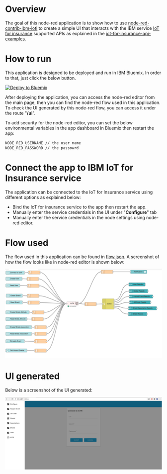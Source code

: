 # Overview
The goal of this node-red application is to show how to use [node-red-contrib-ibm-ioti](https://github.com/alronz/node-red-contrib-ibm-ioti) to create a simple UI that interacts with the IBM service [IoT for insurance](https://console.ng.bluemix.net/docs/services/IotInsurance/index.html) supported APIs as explained in the [iot-for-insurance-api-examples](https://github.com/IBM-Bluemix/iot4i-api-examples-nodejs/#iot-for-insurance-api-examples). 


# How to run

This application is designed to be deployed and run in IBM Bluemix. In order to that, just click the below button. 

[![Deploy to Bluemix](https://bluemix.net/deploy/button.png)](https://bluemix.net/deploy?repository=https://github.com/alronz/iot4i-example-node-red.git)

After deploying the application, you can access the node-red editor from the main page, then you can find the node-red flow used in this application. To check the UI generated by this node-red flow, you can access it under the route "**/ui**".

To add security for the node-red editor, you can set the below environmental variables in the app dashboard in Bluemix then restart the app:

```
NODE_RED_USERNAME // the user name
NODE_RED_PASSWORD // the passowrd
``` 


# Connect the app to IBM IoT for Insurance service

The application can be connected to the IoT for Insurance service using different options as explained below:
- Bind the IoT for insurance service to the app then restart the app.
- Manually enter the service credentials in the UI under "**Configure**" tab
- Manually enter the service credentials in the node settings using node-red editor.


# Flow used

The flow used in this application can be found in [flow.json](./defaults/flow.json). A screenshot of how the flow looks like in node-red editor is shown below:

![The node-red flow](images/flow.png "Node-Red flow")

# UI generated

Below is a screenshot of the UI generated:
 
![Ui generated](images/UI.png "UI")
 